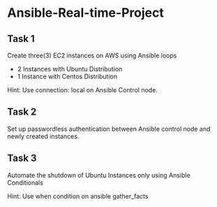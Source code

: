 # Ansible-Real-time-Project

## Task 1

Create three(3) EC2 instances on AWS using Ansible loops
- 2 Instances with Ubuntu Distribution
- 1 Instance with Centos Distribution

Hint: Use connection: local on Ansible Control node.

## Task 2

Set up passwordless authentication between Ansible control node and newly created 
instances.

## Task 3

Automate the shutdown of Ubuntu Instances only using Ansible Conditionals

Hint: Use when condition on ansible gather_facts

